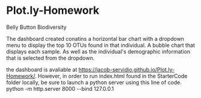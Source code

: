 # Plot.ly-Homework
Belly Button Biodiversity

The dashboard created conatins a horizontal bar chart with a dropdown menu to display the top 10 OTUs found in that individual.
A bubble chart that displays each sample. As well as the individual's demographic information that is selected from the dropdown. 

the dashboard is avaliable at https://jacob-servidio.github.io/Plot.ly-Homework/. However, in order to run index.html found in the StarterCode folder locally, be sure to launch a python server using this line of code.
python -m http.server 8000 --bind 127.0.0.1

